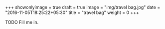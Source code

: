 +++
showonlyimage = true
draft = true
image = "img/travel bag.jpg"
date = "2016-11-05T18:25:22+05:30"
title = "travel bag"
weight = 0
+++

TODO Fill me in.

